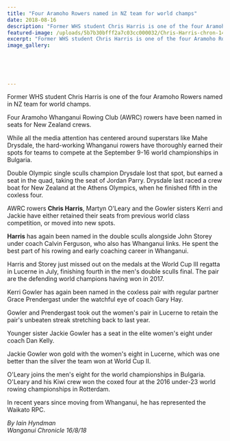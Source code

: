 ```yaml
---
title: "Four Aramoho Rowers named in NZ team for world champs"
date: 2018-08-16
description: "Former WHS student Chris Harris is one of the four Aramoho Rowers named in NZ team for world champs..."
featured-image: /uploads/5b7b30bfff2a7c03cc000032/Chris-Harris-chron-14-aug.PNG
excerpt: "Former WHS student Chris Harris is one of the four Aramoho Rowers named in NZ team for world champs."
image_gallery:
    
    
    
    
    
---
```


<p class="element element-paragraph">Former WHS student Chris Harris is one of the four Aramoho Rowers named in NZ team for world champs.</p>
<p class="element element-paragraph">Four Aramoho Whanganui Rowing Club (AWRC) rowers have been named in seats for New Zealand crews.</p>
<p class="element element-paragraph">While all the media attention has centered around superstars like Mahe Drysdale, the hard-working Whanganui rowers have thoroughly earned their spots for teams to compete at the September 9-16 world championships in Bulgaria.</p>
<p class="element element-paragraph">Double Olympic single sculls champion Drysdale lost that spot, but earned a seat in the quad, taking the seat of Jordan Parry. Drysdale last raced a crew boat for New Zealand at the Athens Olympics, when he finished fifth in the coxless four.</p>
<p class="element element-paragraph">AWRC rowers <strong>Chris Harris</strong>, Martyn O'Leary and the Gowler sisters Kerri and Jackie have either retained their seats from previous world class competition, or moved into new spots.</p>
<p class="element element-paragraph"><strong>Harris</strong> has again been named in the double sculls alongside John Storey under coach Calvin Ferguson, who also has Whanganui links. He spent the best part of his rowing and early coaching career in Whanganui.</p>
<p class="element element-paragraph">Harris and Storey just missed out on the medals at the World Cup III regatta in Lucerne in July, finishing fourth in the men's double sculls final. The pair are the defending world champions having won in 2017.</p>
<p class="element element-paragraph">Kerri Gowler has again been named in the coxless pair with regular partner Grace Prendergast under the watchful eye of coach Gary Hay.</p>
<p class="element element-paragraph">Gowler and Prendergast took out the women's pair in Lucerne to retain the pair's unbeaten streak stretching back to last year.</p>
<p class="element element-paragraph">Younger sister Jackie Gowler has a seat in the elite women's eight under coach Dan Kelly.</p>
<p class="element element-paragraph">Jackie Gowler won gold with the women's eight in Lucerne, which was one better than the silver the team won at World Cup II.</p>
<p class="element element-paragraph">O'Leary joins the men's eight for the world championships in Bulgaria. O'Leary and his Kiwi crew won the coxed four at the 2016 under-23 world rowing championships in Rotterdam.</p>
<p class="element element-paragraph">In recent years since moving from Whanganui, he has represented the Waikato RPC.</p>
<p class="element element-paragraph"><em>By Iain Hyndman</em><br /><em>Wanganui Chronicle 16/8/18</em></p>

